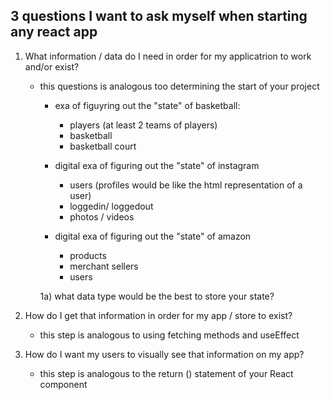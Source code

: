 ## 3 questions I want to ask myself  when starting any react app


1) What information / data do I need in order for my applicatrion to work and/or exist?
    - this questions is analogous too determining the start of your project
        - exa of figuyring out the "state" of basketball:
            * players (at least 2 teams of players)
            * basketball 
            * basketball court
        
        - digital exa of figuring out the "state" of instagram 
            * users (profiles would be like the html representation of a user)
            * loggedin/ loggedout
            * photos / videos 

        - digital exa of figuring out the "state" of amazon 
            * products 
            * merchant sellers
            * users 

        1a) what data type would be the best to store your state?


2) How do I get that information in order for my app / store to exist?
    - this step is analogous to using fetching methods and useEffect


3) How do I want my users to visually see that information on my app?
    - this step is analogous to the return () statement of your React component 